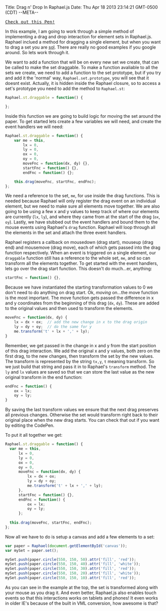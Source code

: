 Title: Drag n' Drop In Raphael.js
Date: Thu Apr 18 2013 23:14:21 GMT-0500 (CDT)
--META--

<pre class="codepen" data-height="300" data-type="result" data-href="akrqJ" data-user="wesleytodd" data-safe="true"><code></code><a href="http://codepen.io/wesleytodd/pen/akrqJ">Check out this Pen!</a></pre>
<script async src="http://codepen.io/assets/embed/ei.js"></script>

In this example, I am going to work through a simple method of implementing a drag and drop interaction for element sets in Raphael.js.  Raphael inclued a method for dragging a single element, but when you want to drag a set you are <abbr title="Shit Out Of Luck">sol</abbr>.  There are really no good examples if you google around.  So lets work through it.

We want to add a function that will be on every new set we create, that can be called to make the set draggable.  To make a function avaliable to all the sets we create, we need to add a function to the set prototype, but if you try and add it the 'normal' way, `Raphael.set.prototype`, you will see that it doesnt exist.  Actually, it is hidden inside the Raphael closure, so to access a set's prototype you need to add the method to `Raphael.st`:

```javascript
Raphael.st.draggable = function() {

};
```

Inside this function we are going to build logic for moving the set around the paper. To get started lets create a few variables we will need, and create the event handlers we will need:

```javascript
Raphael.st.draggable = function() {
	var me = this,
		lx = 0,
		ly = 0,
		ox = 0,
		oy = 0,
		moveFnc = function(dx, dy) {},
		startFnc = function() {},
		endFnc = function() {};

	this.drag(moveFnc, startFnc, endFnc);
};
```

We need a reference to the set, `me`, for use inside the drag functions.  This is needed because Raphael will only register the drag event on an individual element, but we need to make sure all elements move together.  We are also going to be using a few x and y values to keep track of where our elements are currently (`lx`, `ly`), and where they came from at the start of the drag (`ox`, `oy`).  Lastly, we have stubbed out the event handlers and bound them to the mouse events using Raphael's `drag` function.  Raphael will loop through all the elements in the set and attach the three event handlers.

Raphael registers a callback on mousedown (drag start), mouseup (drag end) and mousemove (drag move), each of which gets passed into the drag function respectively.  When an event is triggered on a single element, our `draggable` function still has a reference to the whole set, `me`, and so can transform all the elements together.  To get started with the event handlers, lets go over the drag start function.  This doesn't do much...er, anything:

```javascript
startFnc = function() {},
```

Because we have instantiated the starting transformation values to 0 we don't need to do anything on drag start.  Ok, *moving* on...the move function is the most important.  The move function gets passed the difference in x and y coordinates from the beginning of this drag (`dx`, `dy`).  These are added to the original values and then used to transform the elements.

```javascript
moveFnc = function(dx, dy) {
	lx = dx + ox;  // add the new change in x to the drag origin
	ly = dy + oy;  // do the same for y
	me.transform('t' + lx + ',' + ly);
}
```

Remember, we get passed in the change in x and y from the start position of this drag interaction.  We add the original x and y values, both zero on the first drag, to the new changes, then transform the set by the new values.  The transform is represented by the string `tx,y`, `t` meaning transform.  So we just build that string and pass it in to Raphael's `transform` method.  The `ly` and `lx` values are saved so that we can store the last value as the new original transform in the end function:

```javascript
endFnc = function() {
	ox = lx;
	oy = ly;
}
```

By saving the last transform values we ensure that the next drag preserves all previous changes.  Otherwise the set would transform right back to their original place when the new drag starts.  You can check that out if you want by editing the CodePen.

To put it all together we get:

```javascript
Raphael.st.draggable = function() {
  var me = this,
      lx = 0,
      ly = 0,
      ox = 0,
      oy = 0,
      moveFnc = function(dx, dy) {
          lx = dx + ox;
          ly = dy + oy;
          me.transform('t' + lx + ',' + ly);
      },
      startFnc = function() {},
      endFnc = function() {
          ox = lx;
          oy = ly;
      };
  
  this.drag(moveFnc, startFnc, endFnc);
};
```

Now all we have to do is setup a canvas and add a few elements to a set:

```javascript
var paper = Raphael(document.getElementById('canvas'));
var mySet = paper.set();

mySet.push(paper.circle(550, 150, 50).attr('fill', 'red'));
mySet.push(paper.circle(550, 150, 40).attr('fill', 'white'));
mySet.push(paper.circle(550, 150, 30).attr('fill', 'red'));
mySet.push(paper.circle(550, 150, 20).attr('fill', 'white'));
mySet.push(paper.circle(550, 150, 10).attr('fill', 'red'));

```

As you can see in the example at the top, the set is transformed along with your mouse as you drag it.  And even better, Raphael.js also enables touch events so that this interactions works on tablets and phones!  It even works in older IE's because of the built in VML conversion, how awesome is that?
